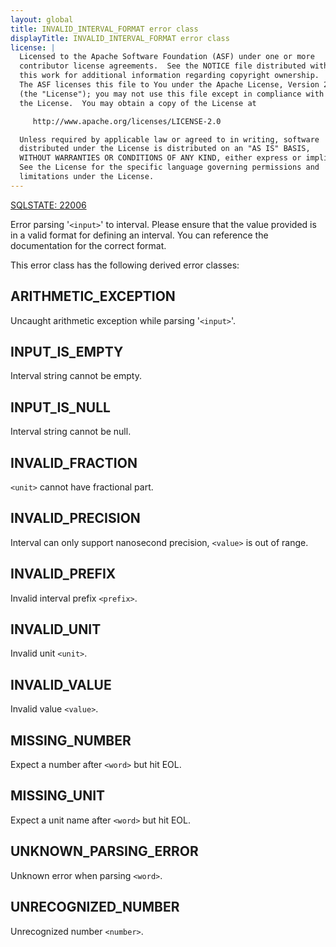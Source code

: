 ```yaml
---
layout: global
title: INVALID_INTERVAL_FORMAT error class
displayTitle: INVALID_INTERVAL_FORMAT error class
license: |
  Licensed to the Apache Software Foundation (ASF) under one or more
  contributor license agreements.  See the NOTICE file distributed with
  this work for additional information regarding copyright ownership.
  The ASF licenses this file to You under the Apache License, Version 2.0
  (the "License"); you may not use this file except in compliance with
  the License.  You may obtain a copy of the License at

     http://www.apache.org/licenses/LICENSE-2.0

  Unless required by applicable law or agreed to in writing, software
  distributed under the License is distributed on an "AS IS" BASIS,
  WITHOUT WARRANTIES OR CONDITIONS OF ANY KIND, either express or implied.
  See the License for the specific language governing permissions and
  limitations under the License.
---
```


<!--
  DO NOT EDIT THIS FILE.
  It was generated automatically by `org.apache.spark.SparkThrowableSuite`.
-->

[SQLSTATE: 22006](sql-error-conditions-sqlstates.html#class-22-data-exception)

Error parsing '`<input>`' to interval. Please ensure that the value provided is in a valid format for defining an interval. You can reference the documentation for the correct format.

This error class has the following derived error classes:

## ARITHMETIC_EXCEPTION

Uncaught arithmetic exception while parsing '`<input>`'.

## INPUT_IS_EMPTY

Interval string cannot be empty.

## INPUT_IS_NULL

Interval string cannot be null.

## INVALID_FRACTION

`<unit>` cannot have fractional part.

## INVALID_PRECISION

Interval can only support nanosecond precision, `<value>` is out of range.

## INVALID_PREFIX

Invalid interval prefix `<prefix>`.

## INVALID_UNIT

Invalid unit `<unit>`.

## INVALID_VALUE

Invalid value `<value>`.

## MISSING_NUMBER

Expect a number after `<word>` but hit EOL.

## MISSING_UNIT

Expect a unit name after `<word>` but hit EOL.

## UNKNOWN_PARSING_ERROR

Unknown error when parsing `<word>`.

## UNRECOGNIZED_NUMBER

Unrecognized number `<number>`.


